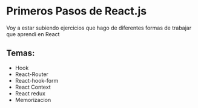 # Primeros Pasos de React.js

Voy a estar subiendo ejercicios que hago de diferentes formas de trabajar que aprendi en React

## Temas:

- Hook
- React-Router
- React-hook-form
- React Context
- React redux
- Memorizacion